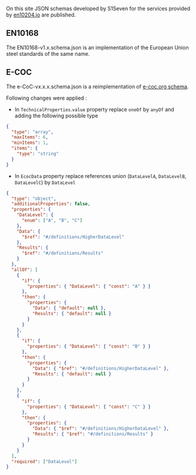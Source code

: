 On this site JSON schemas developed by S1Seven for the services provided by [en10204.io](https://en10204.io) are published.

## EN10168

The EN10168-v1.x.schema.json is an implementation of the European Union steel standards of the same name.

## E-COC

The e-CoC-vx.x.x.schema.json is a reimplementation of [e-coc.org schema](https://e-coc.org/schema/v1.0.0/e-coc.json).

Following changes were applied :

- In `TechnicalProperties`.`value` property replace `oneOf` by `anyOf` and adding the following possible type

```json
{
  "type": "array",
  "maxItems": 6,
  "minItems": 1,
  "items": {
    "type": "string"
  }
}
```

- In `EcocData` property replace references union (`DataLevelA`, `DataLevelB`, `DataLevelC`) by `DataLevel`

```json
{
  "type": "object",
  "additionalProperties": false,
  "properties": {
    "DataLevel": {
      "enum": ["A", "B", "C"]
    },
    "Data": {
      "$ref": "#/definitions/HigherDataLevel"
    },
    "Results": {
      "$ref": "#/definitions/Results"
    }
  },
  "allOf": [
    {
      "if": {
        "properties": { "DataLevel": { "const": "A" } }
      },
      "then": {
        "properties": {
          "Data": { "default": null },
          "Results": { "default": null }
        }
      }
    },
    {
      "if": {
        "properties": { "DataLevel": { "const": "B" } }
      },
      "then": {
        "properties": {
          "Data": { "$ref": "#/definitions/HigherDataLevel" },
          "Results": { "default": null }
        }
      }
    },
    {
      "if": {
        "properties": { "DataLevel": { "const": "C" } }
      },
      "then": {
        "properties": {
          "Data": { "$ref": "#/definitions/HigherDataLevel" },
          "Results": { "$ref": "#/definitions/Results" }
        }
      }
    }
  ],
  "required": ["DataLevel"]
}
```
